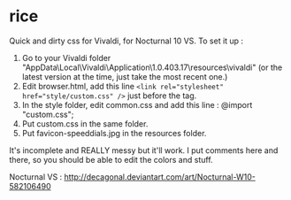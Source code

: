 # rice

Quick and dirty css for Vivaldi, for Nocturnal 10 VS. To set it up :

1. Go to your Vivaldi folder "AppData\Local\Vivaldi\Application\1.0.403.17\resources\vivaldi\" (or the latest version at the time, just take the most recent one.)
2. Edit browser.html, add this line ```<link rel="stylesheet" href="style/custom.css" />``` just before the </head> tag.
3. In the style folder, edit common.css and add this line : @import "custom.css";
4. Put custom.css in the same folder.
5. Put favicon-speeddials.jpg in the resources folder.

It's incomplete and REALLY messy but it'll work. I put comments here and there, so you should be able to edit the colors and stuff.

Nocturnal VS : http://decagonal.deviantart.com/art/Nocturnal-W10-582106490
